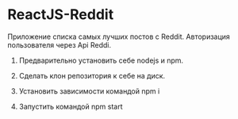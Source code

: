 # ReactJS-Reddit

Приложение списка самых лучших постов с Reddit. Авторизация пользователя через Api Reddi. 

1. Предварительно установить себе nodejs и npm.

2. Сделать клон репозитория к себе на диск.

3. Установить зависимости командой npm i

4. Запустить командой npm start
